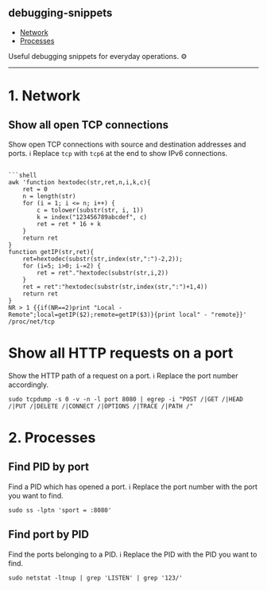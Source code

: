 debugging-snippets
-------------------

- [Network](#network)
- [Processes](#processes)

Useful debugging snippets for everyday operations. ⚙️

----

<a id="network"></a>
# 1. Network

## Show all open TCP connections
Show open TCP connections with source and destination addresses and ports.
ℹ️️ Replace `tcp` with `tcp6` at the end to show IPv6 connections.

```shell

```shell
awk 'function hextodec(str,ret,n,i,k,c){
    ret = 0
    n = length(str)
    for (i = 1; i <= n; i++) {
        c = tolower(substr(str, i, 1))
        k = index("123456789abcdef", c)
        ret = ret * 16 + k
    }
    return ret
}
function getIP(str,ret){
    ret=hextodec(substr(str,index(str,":")-2,2)); 
    for (i=5; i>0; i-=2) {
        ret = ret"."hextodec(substr(str,i,2))
    }
    ret = ret":"hextodec(substr(str,index(str,":")+1,4))
    return ret
} 
NR > 1 {{if(NR==2)print "Local - Remote";local=getIP($2);remote=getIP($3)}{print local" - "remote}}' /proc/net/tcp
```

# Show all HTTP requests on a port
Show the HTTP path of a request on a port.
ℹ️ Replace the port number accordingly.
```shell
sudo tcpdump -s 0 -v -n -l port 8080 | egrep -i "POST /|GET /|HEAD /|PUT /|DELETE /|CONNECT /|OPTIONS /|TRACE /|PATH /"
```

<a id="processes"></a>
# 2. Processes

## Find PID by port
Find a PID which has opened a port.
ℹ️ Replace the port number with the port you want to find.
```shell
sudo ss -lptn 'sport = :8080'
```

## Find port by PID
Find the ports belonging to a PID.
ℹ️ Replace the PID with the PID you want to find.
```shell
sudo netstat -ltnup | grep 'LISTEN' | grep '123/'
```

